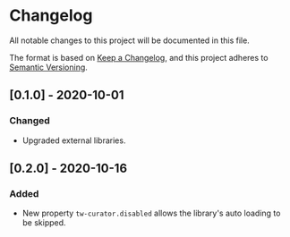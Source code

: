 # Changelog
All notable changes to this project will be documented in this file.

The format is based on [Keep a Changelog](https://keepachangelog.com/en/1.0.0/),
and this project adheres to [Semantic Versioning](https://semver.org/spec/v2.0.0.html).

## [0.1.0] - 2020-10-01
### Changed
- Upgraded external libraries.

## [0.2.0] - 2020-10-16
### Added
- New property `tw-curator.disabled` allows the library's auto loading to be skipped.
